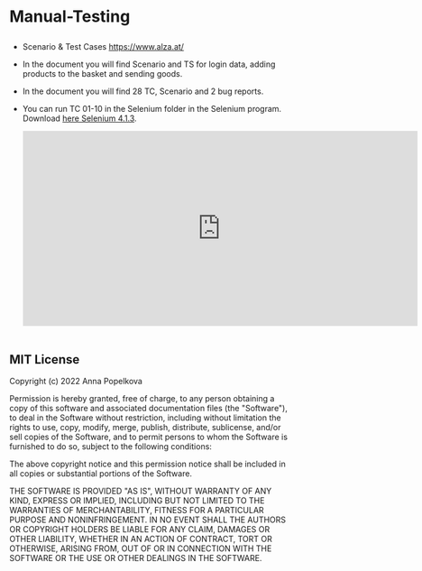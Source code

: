 Manual-Testing <p>
  =============
  
* Scenario & Test Cases https://www.alza.at/ <br />
* In the document you will find Scenario and TS for login data, adding products to the basket and sending goods. <br />
* In the document you will find 28 TC, Scenario and 2 bug reports.
* You can run TC 01-10 in the Selenium folder in the Selenium program. Download [here Selenium 4.1.3](https://www.selenium.dev/selenium-ide/).<br />

  <iframe width="700" height="346" frameborder="0" scrolling="no" src="https://onedrive.live.com/embed?resid=D4668E1381B0C307%2173701&authkey=%21AM5MMT3qhwJnW_U&em=2&wdDownloadButton=True&wdInConfigurator=True"></iframe>
  
  <br />
  <br />
MIT License
---------------

Copyright (c) 2022 Anna Popelkova

Permission is hereby granted, free of charge, to any person obtaining a copy
of this software and associated documentation files (the "Software"), to deal
in the Software without restriction, including without limitation the rights
to use, copy, modify, merge, publish, distribute, sublicense, and/or sell
copies of the Software, and to permit persons to whom the Software is
furnished to do so, subject to the following conditions:

The above copyright notice and this permission notice shall be included in all
copies or substantial portions of the Software.

THE SOFTWARE IS PROVIDED "AS IS", WITHOUT WARRANTY OF ANY KIND, EXPRESS OR
IMPLIED, INCLUDING BUT NOT LIMITED TO THE WARRANTIES OF MERCHANTABILITY,
FITNESS FOR A PARTICULAR PURPOSE AND NONINFRINGEMENT. IN NO EVENT SHALL THE
AUTHORS OR COPYRIGHT HOLDERS BE LIABLE FOR ANY CLAIM, DAMAGES OR OTHER
LIABILITY, WHETHER IN AN ACTION OF CONTRACT, TORT OR OTHERWISE, ARISING FROM,
OUT OF OR IN CONNECTION WITH THE SOFTWARE OR THE USE OR OTHER DEALINGS IN THE
SOFTWARE.
